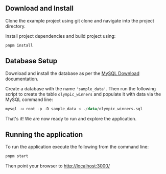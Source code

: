 ## Download and Install

Clone the example project using git clone and navigate into the project directory.

Install project dependencies and build project using:

```
pnpm install
```

## Database Setup

Download and install the database as per the [MySQL Download](https://www.mysql.com/downloads/) documentation.

Create a database with the name `'sample_data'`. Then run the following script to create the table `olympic_winners` and populate it with data via the MySQL command line:
```sql
mysql -u root -p -D sample_data < ./data/olympic_winners.sql
```
That's it! We are now ready to run and explore the application.

## Running the application

To run the application execute the following from the command line:

```bash
pnpm start
```
Then point your browser to [http://localhost:3000/](http://localhost:3000/)